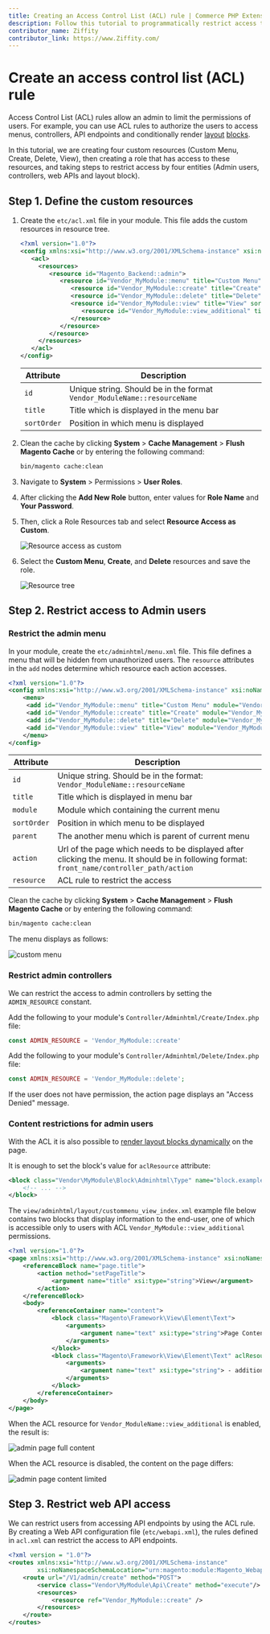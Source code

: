 ```yaml
---
title: Creating an Access Control List (ACL) rule | Commerce PHP Extensions
description: Follow this tutorial to programmatically restrict access to custom Adobe Commerce and Magento Open Source resources.
contributor_name: Ziffity
contributor_link: https://www.Ziffity.com/
---
```


# Create an access control list (ACL) rule

Access Control List (ACL) rules allow an admin to limit the permissions of users. For example, you can use ACL rules to authorize the users to access menus, controllers, API endpoints and conditionally render [layout](https://glossary.magento.com/layout) [blocks](https://glossary.magento.com/block).

In this tutorial, we are creating four custom resources (Custom Menu, Create, Delete, View), then creating a role that has access to these resources, and taking steps to restrict access by four entities (Admin users, controllers, web APIs and layout block).

## Step 1. Define the custom resources

1. Create the `etc/acl.xml` file in your module. This file adds the custom resources in resource tree.

   ```xml
   <?xml version="1.0"?>
   <config xmlns:xsi="http://www.w3.org/2001/XMLSchema-instance" xsi:noNamespaceSchemaLocation="urn:magento:framework:Acl/etc/acl.xsd">
      <acl>
        <resources>
           <resource id="Magento_Backend::admin">
              <resource id="Vendor_MyModule::menu" title="Custom Menu" sortOrder="10" >
                 <resource id="Vendor_MyModule::create" title="Create" sortOrder="50" />
                 <resource id="Vendor_MyModule::delete" title="Delete" sortOrder="100" />
                 <resource id="Vendor_MyModule::view" title="View" sortOrder="150">
                    <resource id="Vendor_MyModule::view_additional" title="View Additional Information" sortOrder="10" />
                 </resource>
              </resource>
           </resource>
        </resources>
      </acl>
   </config>
   ```

   | Attribute | Description |
   | --------- | ----------- |
   | `id` | Unique string. Should be in the format `Vendor_ModuleName::resourceName` |
   | `title` | Title which is displayed in the menu bar |
   | `sortOrder` | Position in which menu is displayed |

1. Clean the cache by clicking **System** > **Cache Management** > **Flush Magento Cache** or by entering the following command:

   ```bash
   bin/magento cache:clean
   ```

1. Navigate to **System** > Permissions > **User Roles**.

1. After clicking the **Add New Role** button, enter values for **Role Name** and **Your Password**.

1. Then, click a Role Resources tab and select **Resource Access as Custom**.

   ![Resource access as custom](../../_images/tutorials/resource-access-custom-create-acl-rule.png)

1. Select the **Custom Menu**, **Create**, and **Delete** resources and save the role.

   ![Resource tree](../../_images/tutorials/role-resources-create-acl-rule.png)

## Step 2. Restrict access to Admin users

### Restrict the admin menu

In your module, create the `etc/adminhtml/menu.xml` file. This file defines a menu that will be hidden from unauthorized users. The `resource` attributes in the `add` nodes determine which resource each action accesses.

```xml
<?xml version="1.0"?>
<config xmlns:xsi="http://www.w3.org/2001/XMLSchema-instance" xsi:noNamespaceSchemaLocation="urn:magento:module:Magento_Backend:etc/menu.xsd">
    <menu>
     <add id="Vendor_MyModule::menu" title="Custom Menu" module="Vendor_MyModule" sortOrder="10" resource="Vendor_MyModule::menu"/>
     <add id="Vendor_MyModule::create" title="Create" module="Vendor_MyModule" sortOrder="10" parent="Vendor_MyModule::menu" action="custommenu/create/index" resource="Vendor_MyModule::create"/>
     <add id="Vendor_MyModule::delete" title="Delete" module="Vendor_MyModule" sortOrder="20" parent="Vendor_MyModule::menu" action="custommenu/delete/index" resource="Vendor_MyModule::delete"/>
     <add id="Vendor_MyModule::view" title="View" module="Vendor_MyModule" sortOrder="30" parent="Vendor_MyModule::menu" action="custommenu/view/index" resource="Vendor_MyModule::view"/>
    </menu>
</config>
```

| Attribute | Description |
| --------- | ----------- |
| `id` | Unique string. Should be in the format: `Vendor_ModuleName::resourceName` |
| `title` | Title which is displayed in menu bar|
| `module` | Module which containing the current menu |
| `sortOrder` | Position in which menu to be displayed |
| `parent` | The another menu which is parent of current menu |
| `action` | Url of the page which needs to be displayed after clicking the menu. It should be in following format: `front_name/controller_path/action` |
| `resource` | ACL rule to restrict the access |

Clean the cache by clicking **System** > **Cache Management** > **Flush Magento Cache** or by entering the following command:

```bash
bin/magento cache:clean
```

The menu displays as follows:

![custom menu](../../_images/tutorials/custom_menu.jpg)

### Restrict admin controllers

We can restrict the access to admin controllers by setting the `ADMIN_RESOURCE` constant.

Add the following to your module's `Controller/Adminhtml/Create/Index.php` file:

```php
const ADMIN_RESOURCE = 'Vendor_MyModule::create'
```

Add the following to your module's `Controller/Adminhtml/Delete/Index.php` file:

```php
const ADMIN_RESOURCE = 'Vendor_MyModule::delete';
```

If the user does not have permission, the action page displays an "Access Denied" message.

### Content restrictions for admin users

With the ACL it is also possible to [render layout blocks dynamically](https://developer.adobe.com/commerce/frontend-core/guide/layouts/xml-manage/#making-the-block-visibility-dynamic) on the page.

It is enough to set the block's value for `aclResource` attribute:

```xml
<block class="Vendor\MyModule\Block\Adminhtml\Type" name="block.example" aclResource="Vendor_MyModule::view_additional">
    <!-- ... -->
</block>
```

The `view/adminhtml/layout/custommenu_view_index.xml` example file below contains two blocks that display information to the end-user, one of which is accessible only to users with ACL `Vendor_MyModule::view_additional` permissions.

```xml
<?xml version="1.0"?>
<page xmlns:xsi="http://www.w3.org/2001/XMLSchema-instance" xsi:noNamespaceSchemaLocation="urn:magento:framework:View/Layout/etc/page_configuration.xsd">
    <referenceBlock name="page.title">
        <action method="setPageTitle">
            <argument name="title" xsi:type="string">View</argument>
        </action>
    </referenceBlock>
    <body>
        <referenceContainer name="content">
            <block class="Magento\Framework\View\Element\Text">
                <arguments>
                    <argument name="text" xsi:type="string">Page Content </argument>
                </arguments>
            </block>
            <block class="Magento\Framework\View\Element\Text" aclResource="Vendor_Module::view_additional">
                <arguments>
                    <argument name="text" xsi:type="string"> - additional</argument>
                </arguments>
            </block>
        </referenceContainer>
    </body>
</page>
```

When the ACL resource for `Vendor_ModuleName::view_additional` is enabled, the result is:

![admin page full content](../../_images/tutorials/acl-admin-page-content-full-access.jpg)

When the ACL resource is disabled, the content on the page differs:

![admin page content limited](../../_images/tutorials/acl-admin-limited-page-content.jpg)

## Step 3. Restrict web API access

We can restrict users from accessing API endpoints by using the ACL rule. By creating a Web API configuration file (`etc/webapi.xml`), the rules defined in `acl.xml` can restrict the access to API endpoints.

```xml
<?xml version = "1.0"?>
<routes xmlns:xsi="http://www.w3.org/2001/XMLSchema-instance"
        xsi:noNamespaceSchemaLocation="urn:magento:module:Magento_Webapi:etc/webapi.xsd">
    <route url="/V1/admin/create" method="POST">
        <service class="Vendor\MyModule\Api\Create" method="execute"/>
        <resources>
            <resource ref="Vendor_MyModule::create" />
        </resources>
    </route>
</routes>
```

